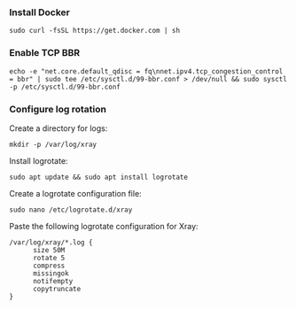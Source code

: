 ### Install Docker
```
sudo curl -fsSL https://get.docker.com | sh
```

### Enable TCP BBR
```
echo -e "net.core.default_qdisc = fq\nnet.ipv4.tcp_congestion_control = bbr" | sudo tee /etc/sysctl.d/99-bbr.conf > /dev/null && sudo sysctl -p /etc/sysctl.d/99-bbr.conf
```

### Configure log rotation
Create a directory for logs:
```
mkdir -p /var/log/xray
```
Install logrotate:
```
sudo apt update && sudo apt install logrotate
```
Create a logrotate configuration file:
```
sudo nano /etc/logrotate.d/xray
```
Paste the following logrotate configuration for Xray:
```
/var/log/xray/*.log {
      size 50M
      rotate 5
      compress
      missingok
      notifempty
      copytruncate
}
```
